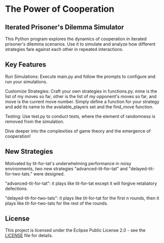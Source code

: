 # The Power of Cooperation


## Iterated Prisoner's Dilemma Simulator

This Python program explores the dynamics of cooperation in iterated prisoner's dilemma scenarios. Use it to simulate and analyze how different strategies fare against each other in repeated interactions.

## Key Features

Run Simulations: Execute main.py and follow the prompts to configure and run your simulations.
    
Customize Strategies: Craft your own strategies in functions.py. mine is the list of my moves so far, other is the list of my opponent's moves so far, and move is the current move number. Simply define a function for your strategy and add its name to the available_players set and the find_move function.
    
Testing: Use test.py to conduct tests, where the element of randomness is removed from the simulation.


Dive deeper into the complexities of game theory and the emergence of cooperation!

## New Strategies
Motivated by tit-for-tat's underwhelming performance in noisy environments, two new strategies "advanced-tit-for-tat" and "delayed-tit-for-two-tats." were designed.

"advanced-tit-for-tat": it plays like tit-for-tat except it will forgive retaliatory defections.

"delayed-tit-for-two-tats": it plays like tit-for-tat for the first n rounds, then it plays like tit-for-two-tats for the rest of the rounds.

## License

This project is licensed under the Eclipse Public License 2.0 - see the [LICENSE](LICENSE) file for details.
